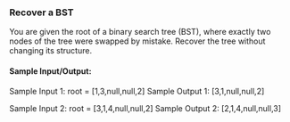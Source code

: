 ### Recover a BST

You are given the root of a binary search tree (BST), where exactly two nodes of the tree were swapped by mistake.
Recover the tree without changing its structure.

#### Sample Input/Output:

Sample Input 1: root = [1,3,null,null,2]
Sample Output 1: [3,1,null,null,2]

Sample Input 2: root = [3,1,4,null,null,2]
Sample Output 2: [2,1,4,null,null,3]